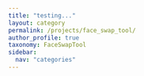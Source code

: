 ```yaml
---
title: "testing..."
layout: category
permalink: /projects/face_swap_tool/
author_profile: true
taxonomy: FaceSwapTool
sidebar:
  nav: "categories"
---
```


